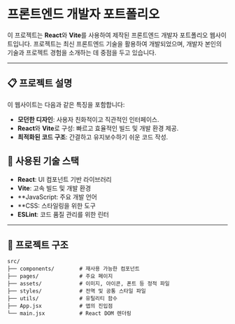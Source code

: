# 프론트엔드 개발자 포트폴리오

이 프로젝트는 **React**와 **Vite**를 사용하여 제작된 프론트엔드 개발자 포트폴리오 웹사이트입니다. 프로젝트는 최신 프론트엔드 기술을 활용하여 개발되었으며, 개발자 본인의 기술과 프로젝트 경험을 소개하는 데 중점을 두고 있습니다.

---

## 📋 프로젝트 설명

이 웹사이트는 다음과 같은 특징을 포함합니다:
- **모던한 디자인**: 사용자 친화적이고 직관적인 인터페이스.
- **React**와 **Vite**로 구성: 빠르고 효율적인 빌드 및 개발 환경 제공.
- **최적화된 코드 구조**: 간결하고 유지보수하기 쉬운 코드 작성.

## 🚀 사용된 기술 스택

- **React**: UI 컴포넌트 기반 라이브러리
- **Vite**: 고속 빌드 및 개발 환경
- **JavaScript: 주요 개발 언어
- **CSS: 스타일링을 위한 도구
- **ESLint**: 코드 품질 관리를 위한 린터

---

## 📂 프로젝트 구조

```plaintext
src/
├── components/        # 재사용 가능한 컴포넌트
├── pages/             # 주요 페이지
├── assets/            # 이미지, 아이콘, 폰트 등 정적 파일
├── styles/            # 전역 및 공통 스타일 파일
├── utils/             # 유틸리티 함수
├── App.jsx            # 앱의 진입점
└── main.jsx           # React DOM 렌더링
